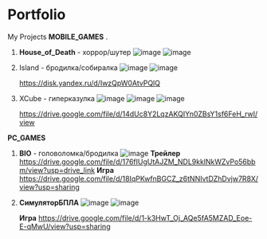 # Portfolio
My Projects
**MOBILE_GAMES**
.
  1. **House_of_Death** - хоррор/шутер
    ![image](https://github.com/user-attachments/assets/49d435a2-a0df-4bbd-884e-d974b1ce8889)
    ![image](https://github.com/user-attachments/assets/8f656f51-1338-4bed-8027-59800d34af9d)
  

  2. Island - бродилка/собиралка
    ![image](https://github.com/user-attachments/assets/9d4017cc-bfd5-4693-bea4-b94795266878)
    ![image](https://github.com/user-attachments/assets/fac26998-677f-402b-821c-a11a06f058ae)



     https://disk.yandex.ru/d/IwzQpW0AtvPQlQ
 4. XCube - гиперказулка
    ![image](https://github.com/user-attachments/assets/2fbf0f27-6b7f-4d49-a32b-07450203b046)
    ![image](https://github.com/user-attachments/assets/db00b659-b97e-4808-91d0-43b4e2476b55)
    ![image](https://github.com/user-attachments/assets/fa1a4f11-64a0-47d5-987a-1e10757b1814)

    https://drive.google.com/file/d/14dUc8Y2LqzAKQIYn0ZBsY1sf6FeH_rwI/view


**PC_GAMES**

  1. **BIO** - головоломка/бродилка
       ![image](https://github.com/user-attachments/assets/820cc867-564d-4b86-9112-e5588dc95711)
     **Трейлер**
     https://drive.google.com/file/d/176fIUgUtAJZM_NDL9kklNkWZvPo56bbm/view?usp=drive_link
     **Игра**
     https://drive.google.com/file/d/18IqPKwfnBGCZ_z6tNNIvtDZhDvjw7R8X/view?usp=sharing

  2. **СимуляторБПЛА**
     ![image](https://github.com/user-attachments/assets/390f41b3-f4f3-4a59-8ad4-23bf92b65403)
     ![image](https://github.com/user-attachments/assets/9f711179-a449-4235-ac4a-c7f4dab10757)

     **Игра**
     https://drive.google.com/file/d/1-k3HwT_Oj_AQe5fA5MZAD_Eoe-E-qMwU/view?usp=sharing
